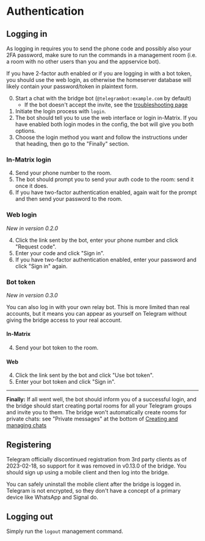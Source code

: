 # Authentication
## Logging in
As logging in requires you to send the phone code and possibly also your 2FA
password, make sure to run the commands in a management room (i.e. a room with
no other users than you and the appservice bot).

If you have 2-factor auth enabled or if you are logging in with a bot token, you
should use the web login, as otherwise the homeserver database will likely
contain your password/token in plaintext form.

0. Start a chat with the bridge bot (`@telegrambot:example.com` by default)
   * If the bot doesn't accept the invite, see the [troubleshooting page](../../general/troubleshooting.md)
1. Initiate the login process with `login`.
2. The bot should tell you to use the web interface or login in-Matrix. If you
   have enabled both login modes in the config, the bot will give you both
   options.
3. Choose the login method you want and follow the instructions under that
   heading, then go to the "Finally" section.

### In-Matrix login
4. Send your phone number to the room.
5. The bot should prompt you to send your auth code to the room: send it once it
   does.
6. If you have two-factor authentication enabled, again wait for the prompt and
   then send your password to the room.

### Web login
_New in version 0.2.0_

4. Click the link sent by the bot, enter your phone number and click "Request
   code".
5. Enter your code and click "Sign in".
6. If you have two-factor authentication enabled, enter your password and click
   "Sign in" again.

### Bot token
_New in version 0.3.0_

You can also log in with your own relay bot. This is more limited than real
accounts, but it means you can appear as yourself on Telegram without giving the
bridge access to your real account.

#### In-Matrix
4. Send your bot token to the room.

#### Web
4. Click the link sent by the bot and click "Use bot token".
5. Enter your bot token and click "Sign in".

---

**Finally:** If all went well, the bot should inform you of a successful login,
and the bridge should start creating portal rooms for all your Telegram groups
and invite you to them. The bridge won't automatically create rooms for private
chats: see "Private messages" at the bottom of [Creating and managing chats](./creating-and-managing-chats.md#private-messages)

## Registering
Telegram officially discontinued registration from 3rd party clients as of
2023-02-18, so support for it was removed in v0.13.0 of the bridge. You should
sign up using a mobile client and then log into the bridge.

You can safely uninstall the mobile client after the bridge is logged in.
Telegram is not encrypted, so they don't have a concept of a primary device
like WhatsApp and Signal do.

## Logging out
Simply run the `logout` management command.
